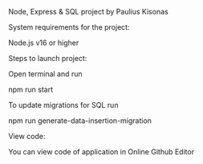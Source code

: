 Node, Express & SQL project by Paulius Kisonas

System requirements for the project:

Node.js v16 or higher

Steps to launch project:

Open terminal and run

npm run start

To update migrations for SQL run

npm run generate-data-insertion-migration

View code:

You can view code of application in Online Github Editor
